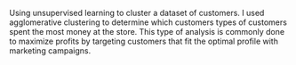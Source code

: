 Using unsupervised learning to cluster a dataset of customers. I used agglomerative clustering to determine which customers types of customers spent the most money at the store. This type of analysis is commonly done to maximize profits by targeting customers that fit the optimal profile with marketing campaigns.
